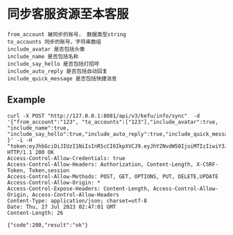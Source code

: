# 同步客服资源至本客服


    from_account 被同步的账号， 数据类型string
    to_accounts 同步的账号，字符串数组
    include_avatar 是否包括头像
    include_name 是否包括名称
    include_say_hello 是否包括打招呼
    include_auto_reply 是否包括自动回复
    include_quick_message 是否包括快捷消息

## Example


    curl -X POST "http://127.0.0.1:8081/api/v3/kefu/info/sync"  -d '{"from_account":"123", "to_accounts":["123"],"include_avatar":true, "include_name":true, "include_say_hello":true,"include_auto_reply":true,"include_quick_message":true }' -i -H "token:eyJhbGciOiJIUzI1NiIsInR5cCI6IkpXVCJ9.eyJhY2NvdW50IjoiMTIzIiwiY3JlYXRlX3RpbWUiOjE2OTAzNzQwNDh9.v8EnBzvNZ9lPotme6RxevBMQfxw9HQkum3tQeBWKAMg"
    HTTP/1.1 200 OK
    Access-Control-Allow-Credentials: true
    Access-Control-Allow-Headers: Authorization, Content-Length, X-CSRF-Token, Token,session
    Access-Control-Allow-Methods: POST, GET, OPTIONS, PUT, DELETE,UPDATE
    Access-Control-Allow-Origin: *
    Access-Control-Expose-Headers: Content-Length, Access-Control-Allow-Origin, Access-Control-Allow-Headers
    Content-Type: application/json; charset=utf-8
    Date: Thu, 27 Jul 2023 02:47:01 GMT
    Content-Length: 26

    {"code":200,"result":"ok"}
